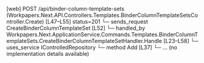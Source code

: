 [web] POST /api/binder-column-template-sets  (Workpapers.Next.API.Controllers.Templates.BinderColumnTemplateSetsController.Create)  [L47–L55] status=201
  └─ sends_request CreateBinderColumnTemplateSet [L52]
    └─ handled_by Workpapers.Next.ApplicationService.Commands.Templates.BinderColumnTemplateSets.CreateBinderColumnTemplateSetHandler.Handle [L23–L58]
      └─ uses_service IControlledRepository<BinderColumnTemplateSet>
        └─ method Add [L37]
          └─ ... (no implementation details available)

